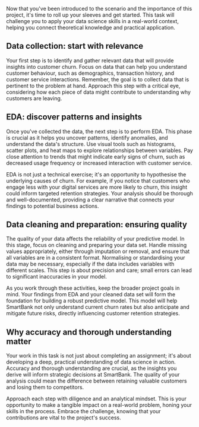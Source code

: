 Now that you've been introduced to the scenario and the importance of this project, it's time to roll up your sleeves and get started. This task will challenge you to apply your data science skills in a real-world context, helping you connect theoretical knowledge and practical application.
## Data collection: start with relevance
Your first step is to identify and gather relevant data that will provide insights into customer churn. Focus on data that can help you understand customer behaviour, such as demographics, transaction history, and customer service interactions. Remember, the goal is to collect data that is pertinent to the problem at hand. Approach this step with a critical eye, considering how each piece of data might contribute to understanding why customers are leaving.
## EDA: discover patterns and insights
Once you've collected the data, the next step is to perform EDA. This phase is crucial as it helps you uncover patterns, identify anomalies, and understand the data's structure. Use visual tools such as histograms, scatter plots, and heat maps to explore relationships between variables. Pay close attention to trends that might indicate early signs of churn, such as decreased usage frequency or increased interaction with customer service.

EDA is not just a technical exercise; it's an opportunity to hypothesise the underlying causes of churn. For example, if you notice that customers who engage less with your digital services are more likely to churn, this insight could inform targeted retention strategies. Your analysis should be thorough and well-documented, providing a clear narrative that connects your findings to potential business actions.
## Data cleaning and preparation: ensuring quality
The quality of your data affects the reliability of your predictive model. In this stage, focus on cleaning and preparing your data set. Handle missing values appropriately, either through imputation or removal, and ensure that all variables are in a consistent format. Normalising or standardising your data may be necessary, especially if the data includes variables with different scales. This step is about precision and care; small errors can lead to significant inaccuracies in your model.

As you work through these activities, keep the broader project goals in mind. Your findings from EDA and your cleaned data set will form the foundation for building a robust predictive model. This model will help SmartBank not only understand current churn rates but also anticipate and mitigate future risks, directly influencing customer retention strategies.
## Why accuracy and thorough understanding matter
Your work in this task is not just about completing an assignment; it's about developing a deep, practical understanding of data science in action. Accuracy and thorough understanding are crucial, as the insights you derive will inform strategic decisions at SmartBank. The quality of your analysis could mean the difference between retaining valuable customers and losing them to competitors.

Approach each step with diligence and an analytical mindset. This is your opportunity to make a tangible impact on a real-world problem, honing your skills in the process. Embrace the challenge, knowing that your contributions are vital to the project's success.